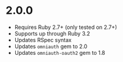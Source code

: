 # 2.0.0

* Requires Ruby 2.7+ (only tested on 2.7+)
* Supports up through Ruby 3.2
* Updates RSpec syntax
* Updates `omniauth` gem to 2.0
* Updates `omniauth-oauth2` gem to 1.8
